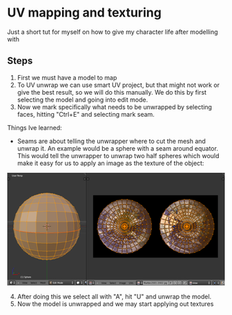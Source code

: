 # UV mapping and texturing

Just a short tut for myself on how to give my character life after modelling with

## Steps

1. First we must have a model to map
2. To UV unwrap we can use smart UV project, but that might not work or give the best result, so we will do this manually.
We do this by first selecting the model and going into edit mode.
3. Now we mark specifically what needs to be unwrapped by selecting faces, hitting "Ctrl+E" and selecting mark seam.

Things Ive learned:
- Seams are about telling the unwrapper where to cut the mesh and unwrap it. An example would be a sphere with a seam around equator. This would tell the unwrapper to unwrap two half spheres which would make it easy for us to apply an image as the texture of the object:

![Unwrapping a sphere](/notes/assets/Unwrap_spheres.png)

4. After doing this we select all with "A", hit "U" and unwrap the model.
5. Now the model is unwrapped and we may start applying out textures
